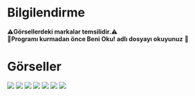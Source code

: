 # Bilgilendirme
⚠️**Görsellerdeki markalar temsilidir.**⚠️
<br>
🚀**Programı kurmadan önce Beni Oku! adlı dosyayı okuyunuz** 🚀
# Görseller
<img src="https://raw.githubusercontent.com/emirhandalgiran/Stok-Takip-Otomasyonu/main/G%C3%B6rseller/ss1.PNG" width="auto">
<img src="https://raw.githubusercontent.com/emirhandalgiran/Stok-Takip-Otomasyonu/main/G%C3%B6rseller/ss2.PNG" width="auto">
<img src="https://raw.githubusercontent.com/emirhandalgiran/Stok-Takip-Otomasyonu/main/G%C3%B6rseller/ss3.PNG" width="auto">
<img src="https://raw.githubusercontent.com/emirhandalgiran/Stok-Takip-Otomasyonu/main/G%C3%B6rseller/ss4.PNG" width="auto">
<img src="https://raw.githubusercontent.com/emirhandalgiran/Stok-Takip-Otomasyonu/main/G%C3%B6rseller/ss5.PNG" width="auto">
<img src="https://raw.githubusercontent.com/emirhandalgiran/Stok-Takip-Otomasyonu/main/G%C3%B6rseller/ss6.PNG" width="auto">
<img src="https://raw.githubusercontent.com/emirhandalgiran/Stok-Takip-Otomasyonu/main/G%C3%B6rseller/ss7.PNG" width="auto">
